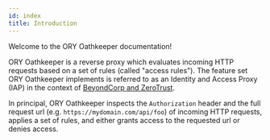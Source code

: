```yaml
---
id: index
title: Introduction
---
```


Welcome to the ORY Oathkeeper documentation!

ORY Oathkeeper is a reverse proxy which evaluates incoming HTTP requests based
on a set of rules (called "access rules"). The feature set ORY Oathkeeper
implements is referred to as an Identity and Access Proxy (IAP) in the context
of [BeyondCorp and ZeroTrust](https://www.beyondcorp.com).

In principal, ORY Oathkeeper inspects the `Authorization` header and the full
request url (e.g. `https://mydomain.com/api/foo`) of incoming HTTP requests,
applies a set of rules, and either grants access to the requested url or denies
access.
